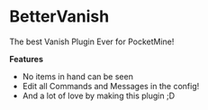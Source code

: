 # BetterVanish
The best Vanish Plugin Ever for PocketMine!

**Features**

- No items in hand can be seen
- Edit all Commands and Messages in the config!
- And a lot of love by making this plugin ;D
